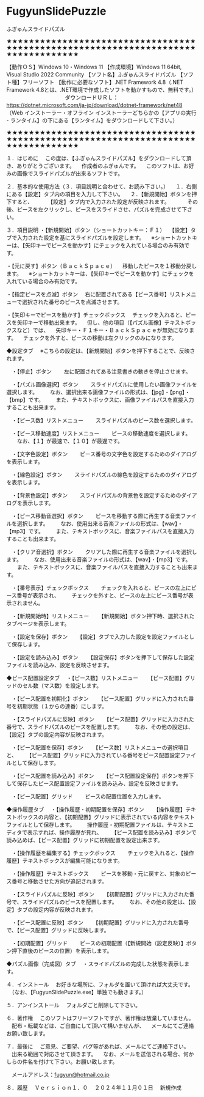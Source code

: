 # FugyunSlidePuzzle
ふぎゅんスライドパズル


★★★★★★★★★★★★★★★★★★★★★★★★★★★★★★★★★★★★★★★★★★★★★★★★★★★★★★★★★★★★★★★★★★★★★★★★★★★★★★★★★

【動作ＯＳ】Windows 10・Windows 11
【作成環境】Windows 11 64bit, Visual Studio 2022 Community
【ソフト名】ふぎゅんスライドパズル
【ソフト種】フリーソフト
【動作に必要なソフト】.NET Framework 4.8（.NET Framework 4.8とは、.NET環境で作成したソフトを動かすもので、無料です。）
　　　　　　　　　　　ダウンロードＵＲＬ：https://dotnet.microsoft.com/ja-jp/download/dotnet-framework/net48
　　　　　　　　　　　（Web インストーラー・オフライン インストーラーどちらかの【アプリの実行 - ランタイム】の下にある【ランタイム】をダウンロードして下さい。）

★★★★★★★★★★★★★★★★★★★★★★★★★★★★★★★★★★★★★★★★★★★★★★★★★★★★★★★★★★★★★★★★★★★★★★★★★★★★★★★★★


１．はじめに
　この度は、【ふぎゅんスライドパズル】をダウンロードして頂き、ありがとうございます。
　作成者のふぎゅんです。
　このソフトは、お好みの画像でスライドパズルが出来るソフトです。


２．基本的な使用方法（３．項目説明と合わせて、お読み下さい。）
　１．右側にある【設定】タブ内の項目を入力して下さい。
　２．【新規開始】ボタンを押下すると、
　　　【設定】タブ内で入力された設定が反映されます。
　　　その後、ピースを左クリックし、ピースをスライドさせ、パズルを完成させて下さい。


３．項目説明
・【新規開始】ボタン（ショートカットキー：Ｆ１）
　【設定】タブで入力された設定を基にスライドパズルを設定します。
　※ショートカットキーは、【矢印キーでピースを動かす】にチェックを入れている場合のみ有効です。

・【元に戻す】ボタン（ＢａｃｋＳｐａｃｅ）
　移動したピースを１移動分戻します。
　※ショートカットキーは、【矢印キーでピースを動かす】にチェックを入れている場合のみ有効です。

・【指定ピースを点滅】ボタン
　右に配置されてある【ピース番号】リストメニューで選択された番号のピースを点滅させます。

・【矢印キーでピースを動かす】チェックボックス
　チェックを入れると、ピースを矢印キーで移動出来ます。
　但し、他の項目（【パズル画像】テキストボックスなど）では、
　矢印キー・Ｆ１キー・ＢａｃｋＳｐａｃｅが無効になります。
　チェックを外すと、ピースの移動は左クリックのみになります。

◆設定タブ
　※こちらの設定は、【新規開始】ボタンを押下することで、反映されます。

　・【停止】ボタン
　　左に配置されてある注意書きの動きを停止させます。

　・【パズル画像選択】ボタン
　　スライドパズルに使用したい画像ファイルを選択します。
　　なお、選択出来る画像ファイルの形式は、【jpg】・【png】・【bmp】です。
　　また、テキストボックスに、画像ファイルパスを直接入力することも出来ます。

　・【ピース数】リストメニュー
　　スライドパズルのピース数を選択します。

　・【ピース移動速度】リストメニュー
　　ピースの移動速度を選択します。
　　なお、【１】が最速で、【１０】が最遅です。

　・【文字色設定】ボタン
　　ピース番号の文字色を設定するためのダイアログを表示します。

　・【線色設定】ボタン
　　スライドパズルの線色を設定するためのダイアログを表示します。

　・【背景色設定】ボタン
　　スライドパズルの背景色を設定するためのダイアログを表示します。

　・【ピース移動音選択】ボタン
　　ピースを移動する際に再生する音楽ファイルを選択します。
　　なお、使用出来る音楽ファイルの形式は、【wav】・【mp3】です。
　　また、テキストボックスに、音楽ファイルパスを直接入力することも出来ます。

　・【クリア音選択】ボタン
　　クリアした際に再生する音楽ファイルを選択します。
　　なお、使用出来る音楽ファイルの形式は、【wav】・【mp3】です。
　　また、テキストボックスに、音楽ファイルパスを直接入力することも出来ます。

　・【番号表示】チェックボックス
　　チェックを入れると、ピースの左上にピース番号が表示され、
　　チェックを外すと、ピースの左上にピース番号が表示されません。

　・【新規開始時】リストメニュー
　　【新規開始】ボタン押下時、選択されたタブページを表示します。

　・【設定を保存】ボタン
　　【設定】タブで入力した設定を設定ファイルとして保存します。

　・【設定を読み込み】ボタン
　　【設定保存】ボタンを押下して保存した設定ファイルを読み込み、設定を反映させます。

◆ピース配置設定タブ
　・【ピース数】リストメニュー
　　【ピース配置】グリッドのセル数（マス数）を設定します。

　・【ピース配置を初期化】ボタン
　　【ピース配置】グリッドに入力された番号を初期状態（１からの連番）にします。

　・【スライドパズルに反映】ボタン
　　【ピース配置】グリッドに入力された番号で、スライドパズルのピースを配置します。
　　なお、その他の設定は、【設定】タブの設定内容が反映されます。

　・【ピース配置を保存】ボタン
　　【ピース数】リストメニューの選択項目と、
　　【ピース配置】グリッドに入力されている番号をピース配置設定ファイルとして保存します。

　・【ピース配置を読み込み】ボタン
　　【ピース配置設定保存】ボタンを押下して保存したピース配置設定ファイルを読み込み、設定を反映させます。

　・【ピース配置】グリッド
　　ピースの配置位置を入力します。

◆操作履歴タブ
　・【操作履歴・初期配置を保存】ボタン
　　【操作履歴】テキストボックスの内容と、【初期配置】グリッドに表示されている内容をテキストファイルとして保存します。
　　操作履歴・初期配置ファイルは、テキストエディタで表示すれば、操作履歴が見れ、
　　【ピース配置を読み込み】ボタンで読み込めば、【ピース配置】グリッドに初期配置を設定出来ます。

　・【操作履歴を編集する】チェックボックス
　　チェックを入れると、【操作履歴】テキストボックスが編集可能になります。

　・【操作履歴】テキストボックス
　　ピースを移動・元に戻すと、対象のピース番号と移動させた方向が追記されます。

　・【スライドパズルに反映】ボタン
　　【初期配置】グリッドに入力された番号で、スライドパズルのピースを配置します。
　　なお、その他の設定は、【設定】タブの設定内容が反映されます。

　・【ピース配置に反映】ボタン
　　【初期配置】グリッドに入力された番号で、【ピース配置】グリッドに反映します。

　・【初期配置】グリッド
　　ピースの初期配置（【新規開始（設定反映）】ボタン押下直後のピースの位置）を表示します。

◆パズル画像（完成図）タブ
　・スライドパズルの完成した状態を表示します。


４．インストール
　お好きな場所に、フォルダを置いて頂ければ大丈夫です。
　（なお、【FugyunSlidePuzzle.exe】単独でも動きます。）


５．アンインストール
　フォルダごと削除して下さい。


６．著作権
　このソフトはフリーソフトですが、著作権は放棄していません。
　配布・転載などは、ご自由にして頂いて構いませんが、
　メールにてご連絡お願い致します。


７．最後に
　ご意見、ご要望、バグ等があれば、メールにてご連絡下さい。
　出来る範囲で対応させて頂きます。
　なお、メールを送信される場合、何かしらの件名を付けて下さい。お願い致します。

　メールアドレス：fugyun@hotmail.co.jp


８．履歴
　Ｖｅｒｓｉｏｎ１．０
　２０２４年１１月０１日
　新規作成

